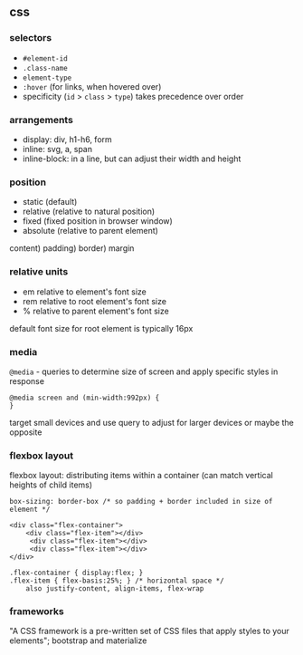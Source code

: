 ## css

### selectors

- `#element-id`
- `.class-name`
- `element-type`
- `:hover` (for links, when hovered over)
- specificity (`id` > `class` > `type`) takes precedence over order

### arrangements

- display: div, h1-h6, form
- inline: svg, a, span
- inline-block: in a line, but can adjust their width and height

### position

- static     (default)
- relative   (relative to natural position)
- fixed      (fixed position in browser window)
- absolute   (relative to parent element)

content) padding) border) margin

### relative units

- em         relative to element's font size
- rem        relative to root element's font size
- %          relative to parent element's font size

default font size for root element is typically 16px

### media

`@media` - queries to determine size of screen and apply specific
styles in response

```
@media screen and (min-width:992px) {
}
```

target small devices and use query to adjust for larger devices
or maybe the opposite

### flexbox layout

flexbox layout: distributing items within a container
(can match vertical heights of child items)

```
box-sizing: border-box /* so padding + border included in size of element */

<div class="flex-container">
    <div class="flex-item"></div>
     <div class="flex-item"></div>
     <div class="flex-item"></div>
</div>

.flex-container { display:flex; }
.flex-item { flex-basis:25%; } /* horizontal space */
    also justify-content, align-items, flex-wrap
```

### frameworks

"A CSS framework is a pre-written set of CSS files that apply styles
to your elements"; bootstrap and materialize
